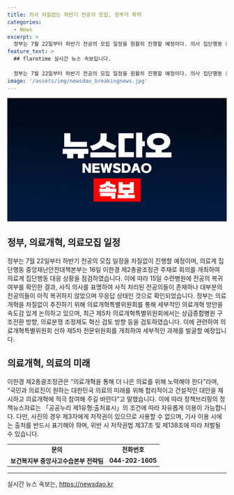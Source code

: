 ```yaml
---
title: 의사 차질없는 하반기 전공의 모집, 정부가 확약
categories:
  - News
excerpt: >
  정부는 7월 22일부터 하반기 전공의 모집 일정을 원활히 진행할 예정이다. 의사 집단행동 중앙재난안전대책본부는 16일 회의를 통해 의료계 집단행동 대응과 비상진료체계를 점검했다. 수련병원에서 미복귀 전공의에 대한 사직 처리를 완료하고, 의료개혁을 위해 의료개혁특별위원회가 속도감 있게 논의 중이다. 이한경 제2총괄조정관은 의료개혁을 위해 합리적이고 건설적인 대안을 제시하고 의료진의 적극적 참여를 당부했다. (150자)
feature_text: >
  ## flaretime 실시간 뉴스 속보입니다.

  정부는 7월 22일부터 하반기 전공의 모집 일정을 원활히 진행할 예정이다. 의사 집단행동 중앙재난안전대책본부는 16일 회의를 통해 의료계 집단행동 대응과 비상진료체계를 점검했다. 수련병원에서 미복귀 전공의에 대한 사직 처리를 완료하고, 의료개혁을 위해 의료개혁특별위원회가 속도감 있게 논의 중이다. 이한경 제2총괄조정관은 의료개혁을 위해 합리적이고 건설적인 대안을 제시하고 의료진의 적극적 참여를 당부했다. (150자)
image: '/assets/img/newsdao_breakingnews.jpg'
---
```


<p><img src="/assets/img/newsdao_breakingnews.jpg" alt="flaretime 속보" /></p>

<h2 data-ke-size="size26">정부, 의료개혁, 의료모집 일정</h2>

<p data-ke-size="size16">정부는 7월 22일부터 하반기 전공의 모집 일정을 차질없이 진행할 예정이며, 의료계 집단행동 중앙재난안전대책본부는 16일 이한경 제2총괄조정관 주재로 회의를 개최하여 의료계 집단행동 대응 상황을 점검하였습니다. 이에 따라 15일 수련병원에 전공의 복귀 여부를 확인한 결과, 사직 의사를 표명하여 사직 처리된 전공의들이 존재하나 대부분의 전공의들이 아직 복귀하지 않았으며 무응답 상태인 것으로 확인되었습니다. 정부는 의료개혁을 차질없이 추진하기 위해 의료개혁특별위원회를 통해 세부적인 의료개혁 방안을 속도감 있게 논의하고 있으며, 최근 제5차 의료개혁특별위원회에서는 상급종합병원 구조전환 방향, 의료분쟁 조정제도 혁신 검토 방향 등을 검토하였습니다. 이에 관련하여 의료개혁특별위원회 산하 제5차 전문위원회를 개최하여 세부적인 과제를 발굴할 예정입니다.</p>

<h2 data-ke-size="size26">의료개혁, 의료의 미래</h2>

<p data-ke-size="size16">이한경 제2총괄조정관은 “의료개혁을 통해 더 나은 의료를 위해 노력해야 한다”라며, “국민과 의료진이 원하는 대한민국 의료의 미래를 위해 합리적이고 건설적인 대안을 제시하고 의료개혁에 적극 참여해 주길 바란다”고 말했습니다. 이에 따라 정책브리핑의 정책뉴스자료는 「공공누리 제1유형:출처표시」의 조건에 따라 자유롭게 이용이 가능합니다. 다만, 사진의 경우 제3자에게 저작권이 있으므로 사용할 수 없으며, 기사 이용 시에는 출처를 반드시 표기해야 하며, 위반 시 저작권법 제37조 및 제138조에 따라 처벌될 수 있습니다.</p>

<table>
    <tbody>
        <tr>
            <td style="text-align: center; height: 17px;"><b>문의</b></td>
            <td style="text-align: center; height: 17px;"><b>전화번호</b></td>
        </tr>
        <tr>
            <td style="text-align: center; height: 17px;"><b>보건복지부 중앙사고수습본부 전략팀</b></td>
            <td style="text-align: center; height: 17px;"><b>044-202-1605</b></td>
        </tr>
    </tbody>
</table>

<p><hr></p>
실시간 뉴스 속보는, <a href="https://newsdao.kr" rel="dofollow">https://newsdao.kr</a>


